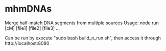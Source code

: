 # mhmDNAs
Merge half-match DNA segments from multiple sources
Usage: node run [cM] [file1] [file2] [file3] ...

Can be run by execute "sudo bash build_n_run.sh", then access it through http://localhost:8080
